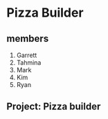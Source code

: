 # Pizza Builder

## members

1. Garrett
1. Tahmina
1. Mark
1. Kim
1. Ryan

## Project: Pizza builder
